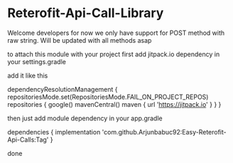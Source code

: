 # Reterofit-Api-Call-Library
Welcome developers for now we only have support for POST method with raw string. Will be updated with all methods asap

to attach this module with your project first add jitpack.io dependency in your settings.gradle

add it like this

dependencyResolutionManagement {
    repositoriesMode.set(RepositoriesMode.FAIL_ON_PROJECT_REPOS)
    repositories {
        google()
        mavenCentral()
        maven { url 'https://jitpack.io' }
    }
}

then just add module dependency in your app.gradle

dependencies {
    implementation 'com.github.Arjunbabuc92:Easy-Reterofit-Api-Calls:Tag'
}

done

